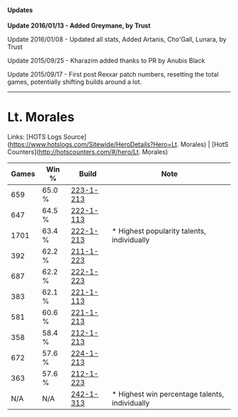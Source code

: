 #### Updates
**Update 2016/01/13 - Added Greymane, by Trust**

Update 2016/01/08 - Updated all stats, Added Artanis, Cho'Gall, Lunara, by Trust

Update 2015/09/25 - Kharazim added thanks to PR by Anubis Black

Update 2015/09/17 - First post Rexxar patch numbers, resetting the total games, potentially shifting builds around a lot.

***

# Lt. Morales

Links: [HOTS Logs Source](https://www.hotslogs.com/Sitewide/HeroDetails?Hero=Lt. Morales) | [HotS Counters](http://hotscounters.com/#/hero/Lt. Morales)

Games  | Win %  | Build     | Note
-----  | -----  | -----     | ----
659    | 65.0 % | [223-1-213](http://www.heroesfire.com/hots/talent-calculator/lt-morales#kg8j) | 
647    | 64.5 % | [222-1-113](http://www.heroesfire.com/hots/talent-calculator/lt-morales#kdgv) | 
1701   | 63.4 % | [222-1-213](http://www.heroesfire.com/hots/talent-calculator/lt-morales#kdiT) | * Highest popularity talents, individually
392    | 62.2 % | [211-1-223](http://www.heroesfire.com/hots/talent-calculator/lt-morales#kCrt) | 
687    | 62.2 % | [222-1-223](http://www.heroesfire.com/hots/talent-calculator/lt-morales#kdid) | 
383    | 62.1 % | [221-1-113](http://www.heroesfire.com/hots/talent-calculator/lt-morales#kbEf) | 
581    | 60.6 % | [221-1-213](http://www.heroesfire.com/hots/talent-calculator/lt-morales#kbGD) | 
358    | 58.4 % | [212-1-213](http://www.heroesfire.com/hots/talent-calculator/lt-morales#kFHz) | 
672    | 57.6 % | [224-1-213](http://www.heroesfire.com/hots/talent-calculator/lt-morales#kiaz) | 
363    | 57.6 % | [212-1-223](http://www.heroesfire.com/hots/talent-calculator/lt-morales#kFI7) | 
N/A    | N/A    | [242-1-313](http://www.heroesfire.com/hots/talent-calculator/lt-morales#lOZ1) | * Highest win percentage talents, individually
